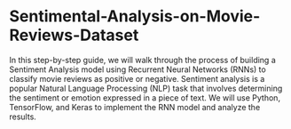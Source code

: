# Sentimental-Analysis-on-Movie-Reviews-Dataset


In this step-by-step guide, we will walk through the process of building a
Sentiment Analysis model using Recurrent Neural Networks (RNNs) to classify
movie reviews as positive or negative. Sentiment analysis is a popular Natural
Language Processing (NLP) task that involves determining the sentiment or
emotion expressed in a piece of text. We will use Python, TensorFlow, and Keras
to implement the RNN model and analyze the results. 
